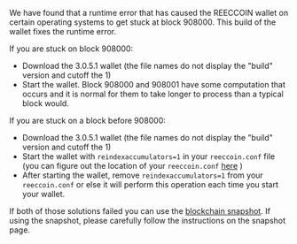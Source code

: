 We have found that a runtime error that has caused the REECCOIN wallet on certain operating systems to get stuck at block 908000. This build of the wallet fixes the runtime error.

If you are stuck on block 908000:
- Download the 3.0.5.1 wallet (the file names do not display the "build" version and cutoff the 1)
- Start the wallet. Block 908000 and 908001 have some computation that occurs and it is normal for them to take longer to process than a typical block would.

If you are stuck on a block before 908000:
- Download the 3.0.5.1 wallet (the file names do not display the "build" version and cutoff the 1)
- Start the wallet with `reindexaccumulators=1` in your `reeccoin.conf` file (you can figure out the location of your `reeccoin.conf` [here](mailto:support@reec.io/support/solutions/articles/30000004664-where-are-my-wallet-dat-blockchain-and-configuration-conf-files-located-) )
- After starting the wallet, remove `reindexaccumulators=1` from your `reeccoin.conf` or else it will perform this operation each time you start your wallet.

If both of those solutions failed you can use the [blockchain snapshot](http://178.254.23.111/~pub/REECCOIN/Daily-Snapshots-Html/REECCOIN-Daily-Snapshots.html). If using the snapshot, please carefully follow the instructions on the snapshot page.
